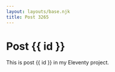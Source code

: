 ```yaml
---
layout: layouts/base.njk
title: Post 3265
---
```


# Post {{ id }}

This is post {{ id }} in my Eleventy project.

